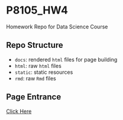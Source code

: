 # P8105_HW4
Homework Repo for Data Science Course

## Repo Structure
- `docs`: rendered `html` files for page building 
- `html`: raw `html` files
- `static`: static resources
- `rmd`: raw `Rmd` files

## Page Entrance
[Click Here](https://tptrix29.github.io/P8105_HW4/index.html)
